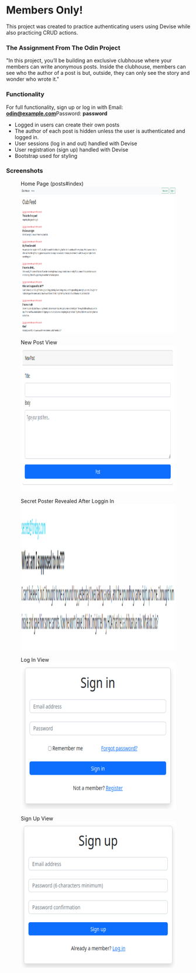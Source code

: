 
# Members Only!

This project was created to practice authenticating users using Devise while also practicing CRUD actions.

### The Assignment From The Odin Project

"In this project, you’ll be building an exclusive clubhouse where your members can write anonymous posts. Inside the clubhouse, members can see who the author of a post is but, outside, they can only see the story and wonder who wrote it."

### Functionality

For full functionality, sign up or log in with
Email: <strong>odin@example.com</strong>Password: <strong>password</strong></p>

* Logged in users can create their own posts
* The author of each post is hidden unless the user is authenticated and logged in.
* User sessions (log in and out) handled with Devise
* User registration (sign up) handled with Devise
* Bootstrap used for styling

### Screenshots

<p float = 'left' >
  <figure>
    <figcaption>Home Page (posts#index)</figcaption>
    <img src="screenshots/home.png" alt="Home Page (posts#index)" width="600" height="400">
  </figure>
  <figure>
    <figcaption>New Post View</figcaption>
    <img src="screenshots/new_post.png" alt="New Post View" width="600" height="400">
  </figure>
  <figure>
    <figcaption>Secret Poster Revealed After Loggin In</figcaption>
    <img src="screenshots/secret.png" alt="Secret Poster Revealed After Loggin In" width="600" height="400">
  </figure>
  <figure>
    <figcaption>Log In View</figcaption>
    <img src="screenshots/sign_in.png" alt="Log In View" width="600" height="400">
  </figure>
  <figure>
    <figcaption>Sign Up View</figcaption>
    <img src="screenshots/sign_up.png" alt="Sign Up View" width="600" height="400">
  </figure>
</p>
